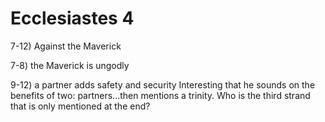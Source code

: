 # Ecclesiastes 4


7-12) Against the Maverick

7-8) the Maverick is ungodly

9-12) a partner adds safety and security
Interesting that he sounds on the benefits of two: partners...then mentions a trinity.  Who is the third strand that is only mentioned at the end?


